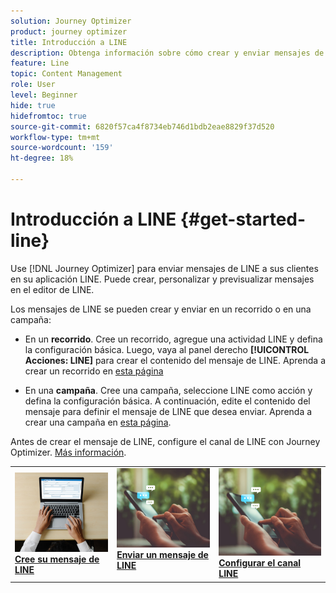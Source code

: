 ```yaml
---
solution: Journey Optimizer
product: journey optimizer
title: Introducción a LINE
description: Obtenga información sobre cómo crear y enviar mensajes de Line en Journey Optimizer
feature: Line
topic: Content Management
role: User
level: Beginner
hide: true
hidefromtoc: true
source-git-commit: 6820f57ca4f8734eb746d1bdb2eae8829f37d520
workflow-type: tm+mt
source-wordcount: '159'
ht-degree: 18%

---
```


# Introducción a LINE {#get-started-line}

Use [!DNL Journey Optimizer] para enviar mensajes de LINE a sus clientes en su aplicación LINE. Puede crear, personalizar y previsualizar mensajes en el editor de LINE.

Los mensajes de LINE se pueden crear y enviar en un recorrido o en una campaña:

* En un **recorrido**. Cree un recorrido, agregue una actividad LINE y defina la configuración básica. Luego, vaya al panel derecho **[!UICONTROL Acciones: LINE]** para crear el contenido del mensaje de LINE. Aprenda a crear un recorrido en [esta página](../building-journeys/journey-gs.md)

* En una **campaña**. Cree una campaña, seleccione LINE como acción y defina la configuración básica. A continuación, edite el contenido del mensaje para definir el mensaje de LINE que desea enviar. Aprenda a crear una campaña en [esta página](../campaigns/create-campaign.md#configure).

Antes de crear el mensaje de LINE, configure el canal de LINE con Journey Optimizer. [Más información](line-configuration.md).

<table style="table-layout:fixed"><tr style="border: 0;">
<td>
<a href="create-line.md">
<img alt="Posible cliente" src="../assets/do-not-localize/sms-create.jpeg">
</a>
<div><a href="create-line.md"><strong>Cree su mensaje de LINE</strong>
</div>
</td>
<td>
<a href="send-line.md">
<img alt="Poco frecuente" src="../assets/do-not-localize/sms-sending.jpg">
</a>
<div>
<a href="send-line.md"><strong>Enviar un mensaje de LINE</strong></a>
</div>
<p></td>
<td>
<a href="line-configuration.md">
<img alt="Poco frecuente" src="../assets/do-not-localize/sms-sending.jpg">
<div>
<a href="line-configuration.md"><strong>Configurar el canal LINE</strong>
</a>
</div>
</td>
</tr></table>

